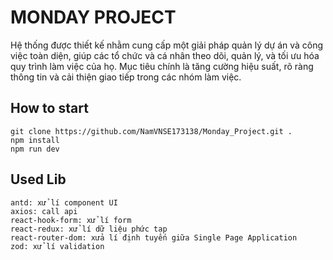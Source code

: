 # MONDAY PROJECT

Hệ thống được thiết kế nhằm cung cấp một giải pháp quản lý dự án và công việc toàn diện, 
giúp các tổ chức và cá nhân theo dõi, quản lý, và tối ưu hóa quy trình làm việc của họ. 
Mục tiêu chính là tăng cường hiệu suất, rõ ràng thông tin và cải thiện giao tiếp trong
các nhóm làm việc.


## How to start
    git clone https://github.com/NamVNSE173138/Monday_Project.git .
    npm install
    npm run dev

## Used Lib
    antd: xử lí component UI
    axios: call api
    react-hook-form: xử lí form
    react-redux: xử lí dữ liệu phức tạp
    react-router-dom: xửa lí định tuyến giữa Single Page Application
    zod: xử lí validation
